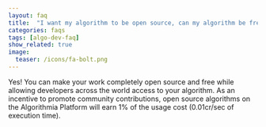 ```yaml
---
layout: faq
title:  "I want my algorithm to be open source, can my algorithm be free of royalty charges?"
categories: faqs
tags: [algo-dev-faq]
show_related: true
image:
  teaser: /icons/fa-bolt.png
---
```



Yes! You can make your work completely open source and free while allowing developers across the world access to your algorithm. As an incentive to promote community contributions, open source algorithms on the Algorithmia Platform will earn 1% of the usage cost (0.01cr/sec of execution time).
